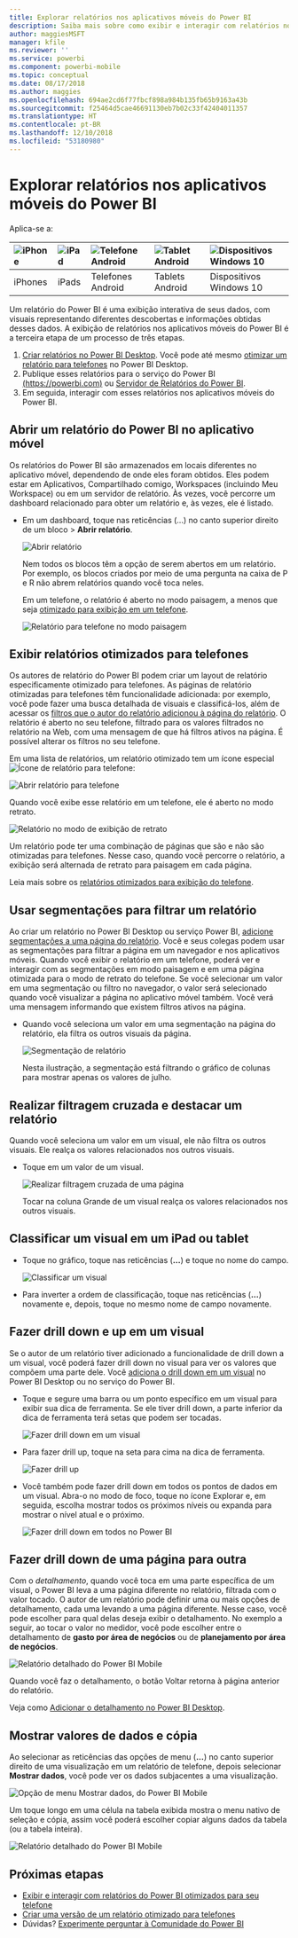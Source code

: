 ```yaml
---
title: Explorar relatórios nos aplicativos móveis do Power BI
description: Saiba mais sobre como exibir e interagir com relatórios nos aplicativos móveis do Power BI no telefone ou tablet. Você cria relatórios no serviço do Power BI ou Power BI Desktop e interage com eles nos aplicativos móveis.
author: maggiesMSFT
manager: kfile
ms.reviewer: ''
ms.service: powerbi
ms.component: powerbi-mobile
ms.topic: conceptual
ms.date: 08/17/2018
ms.author: maggies
ms.openlocfilehash: 694ae2cd6f77fbcf898a984b135fb65b9163a43b
ms.sourcegitcommit: f25464d5cae46691130eb7b02c33f42404011357
ms.translationtype: HT
ms.contentlocale: pt-BR
ms.lasthandoff: 12/10/2018
ms.locfileid: "53180980"
---
```

# <a name="explore-reports-in-the-power-bi-mobile-apps"></a>Explorar relatórios nos aplicativos móveis do Power BI
Aplica-se a:

| ![iPhone](././media/mobile-reports-in-the-mobile-apps/ios-logo-40-px.png) | ![iPad](././media/mobile-reports-in-the-mobile-apps/ios-logo-40-px.png) | ![Telefone Android](././media/mobile-reports-in-the-mobile-apps/android-logo-40-px.png) | ![Tablet Android](././media/mobile-reports-in-the-mobile-apps/android-logo-40-px.png) | ![Dispositivos Windows 10](./media/mobile-reports-in-the-mobile-apps/win-10-logo-40-px.png) |
|:--- |:--- |:--- |:--- |:--- |
| iPhones |iPads |Telefones Android |Tablets Android |Dispositivos Windows 10 |

Um relatório do Power BI é uma exibição interativa de seus dados, com visuais representando diferentes descobertas e informações obtidas desses dados. A exibição de relatórios nos aplicativos móveis do Power BI é a terceira etapa de um processo de três etapas.

1. [Criar relatórios no Power BI Desktop](../../desktop-report-view.md). Você pode até mesmo [otimizar um relatório para telefones](mobile-apps-view-phone-report.md) no Power BI Desktop. 
2. Publique esses relatórios para o serviço do Power BI [(https://powerbi.com)](https://powerbi.com) ou [Servidor de Relatórios do Power BI](../../report-server/get-started.md).  
3. Em seguida, interagir com esses relatórios nos aplicativos móveis do Power BI.

## <a name="open-a-power-bi-report-in-the-mobile-app"></a>Abrir um relatório do Power BI no aplicativo móvel
Os relatórios do Power BI são armazenados em locais diferentes no aplicativo móvel, dependendo de onde eles foram obtidos. Eles podem estar em Aplicativos, Compartilhado comigo, Workspaces (incluindo Meu Workspace) ou em um servidor de relatório. Às vezes, você percorre um dashboard relacionado para obter um relatório e, às vezes, ele é listado.

* Em um dashboard, toque nas reticências (...) no canto superior direito de um bloco > **Abrir relatório**.
  
  ![Abrir relatório](./media/mobile-reports-in-the-mobile-apps/power-bi-android-open-report-tile.png)
  
  Nem todos os blocos têm a opção de serem abertos em um relatório. Por exemplo, os blocos criados por meio de uma pergunta na caixa de P e R não abrem relatórios quando você toca neles. 
  
  Em um telefone, o relatório é aberto no modo paisagem, a menos que seja [otimizado para exibição em um telefone](mobile-reports-in-the-mobile-apps.md#view-reports-optimized-for-phones).
  
  ![Relatório para telefone no modo paisagem](./media/mobile-reports-in-the-mobile-apps/power-bi-iphone-report-landscape.png)

## <a name="view-reports-optimized-for-phones"></a>Exibir relatórios otimizados para telefones
Os autores de relatório do Power BI podem criar um layout de relatório especificamente otimizado para telefones. As páginas de relatório otimizadas para telefones têm funcionalidade adicionada: por exemplo, você pode fazer uma busca detalhada de visuais e classificá-los, além de acessar os [filtros que o autor do relatório adicionou à página do relatório](mobile-apps-view-phone-report.md#filter-the-report-page-on-a-phone). O relatório é aberto no seu telefone, filtrado para os valores filtrados no relatório na Web, com uma mensagem de que há filtros ativos na página. É possível alterar os filtros no seu telefone.

Em uma lista de relatórios, um relatório otimizado tem um ícone especial ![Ícone de relatório para telefone](./media/mobile-reports-in-the-mobile-apps/power-bi-phone-report-icon.png):

![Abrir relatório para telefone](./media/mobile-reports-in-the-mobile-apps/power-bi-android-phone-report.png)

Quando você exibe esse relatório em um telefone, ele é aberto no modo retrato.

![Relatório no modo de exibição de retrato](./media/mobile-reports-in-the-mobile-apps/07-power-bi-phone-report-portrait.png)

 Um relatório pode ter uma combinação de páginas que são e não são otimizadas para telefones. Nesse caso, quando você percorre o relatório, a exibição será alternada de retrato para paisagem em cada página.

Leia mais sobre os [relatórios otimizados para exibição do telefone](mobile-apps-view-phone-report.md).

## <a name="use-slicers-to-filter-a-report"></a>Usar segmentações para filtrar um relatório
Ao criar um relatório no Power BI Desktop ou serviço Power BI, [adicione segmentações a uma página do relatório](../../visuals/power-bi-visualization-slicers.md). Você e seus colegas podem usar as segmentações para filtrar a página em um navegador e nos aplicativos móveis. Quando você exibir o relatório em um telefone, poderá ver e interagir com as segmentações em modo paisagem e em uma página otimizada para o modo de retrato do telefone. Se você selecionar um valor em uma segmentação ou filtro no navegador, o valor será selecionado quando você visualizar a página no aplicativo móvel também. Você verá uma mensagem informando que existem filtros ativos na página.  

* Quando você seleciona um valor em uma segmentação na página do relatório, ela filtra os outros visuais da página.
  
  ![Segmentação de relatório](./media/mobile-reports-in-the-mobile-apps/power-bi-android-tablet-report-slicer.png)
  
  Nesta ilustração, a segmentação está filtrando o gráfico de colunas para mostrar apenas os valores de julho.

## <a name="cross-filter-and-highlight-a-report"></a>Realizar filtragem cruzada e destacar um relatório
Quando você seleciona um valor em um visual, ele não filtra os outros visuais. Ele realça os valores relacionados nos outros visuais.

* Toque em um valor de um visual.
  
  ![Realizar filtragem cruzada de uma página](./media/mobile-reports-in-the-mobile-apps/power-bi-android-tablet-report-highlight.png)
  
  Tocar na coluna Grande de um visual realça os valores relacionados nos outros visuais. 

## <a name="sort-a-visual-on-an-ipad-or-a-tablet"></a>Classificar um visual em um iPad ou tablet
* Toque no gráfico, toque nas reticências (**...**) e toque no nome do campo.
  
   ![Classificar um visual](./media/mobile-reports-in-the-mobile-apps/power-bi-android-tablet-report-sort.png)
* Para inverter a ordem de classificação, toque nas reticências (**...**) novamente e, depois, toque no mesmo nome de campo novamente.

## <a name="drill-down-and-up-in-a-visual"></a>Fazer drill down e up em um visual
Se o autor de um relatório tiver adicionado a funcionalidade de drill down a um visual, você poderá fazer drill down no visual para ver os valores que compõem uma parte dele. Você [adiciona o drill down em um visual](../end-user-drill.md) no Power BI Desktop ou no serviço do Power BI. 

* Toque e segure uma barra ou um ponto específico em um visual para exibir sua dica de ferramenta. Se ele tiver drill down, a parte inferior da dica de ferramenta terá setas que podem ser tocadas. 
  
  ![Fazer drill down em um visual](./media/mobile-reports-in-the-mobile-apps/power-bi-mobile-drill-down-tooltip.png)

* Para fazer drill up, toque na seta para cima na dica de ferramenta.
  
  ![Fazer drill up](./media/mobile-reports-in-the-mobile-apps/power-bi-mobile-drill-up-tooltip.png)

* Você também pode fazer drill down em todos os pontos de dados em um visual. Abra-o no modo de foco, toque no ícone Explorar e, em seguida, escolha mostrar todos os próximos níveis ou expanda para mostrar o nível atual e o próximo.

   ![Fazer drill down em todos no Power BI](./media/mobile-reports-in-the-mobile-apps/power-bi-drill-down-all.png)

## <a name="drill-through-from-one-page-to-another"></a>Fazer drill down de uma página para outra

Com o *detalhamento*, quando você toca em uma parte específica de um visual, o Power BI leva a uma página diferente no relatório, filtrada com o valor tocado. O autor de um relatório pode definir uma ou mais opções de detalhamento, cada uma levando a uma página diferente. Nesse caso, você pode escolher para qual delas deseja exibir o detalhamento. No exemplo a seguir, ao tocar o valor no medidor, você pode escolher entre o detalhamento de **gasto por área de negócios** ou de **planejamento por área de negócios**.

![Relatório detalhado do Power BI Mobile](./media/mobile-reports-in-the-mobile-apps/power-bi-mobile-drill-through-it-spent-report.png)

Quando você faz o detalhamento, o botão Voltar retorna à página anterior do relatório.

Veja como [Adicionar o detalhamento no Power BI Desktop](../../desktop-drillthrough.md).

## <a name="show-data-and-copy-values"></a>Mostrar valores de dados e cópia

Ao selecionar as reticências das opções de menu (**...**) no canto superior direito de uma visualização em um relatório de telefone, depois selecionar **Mostrar dados**, você pode ver os dados subjacentes a uma visualização.

![Opção de menu Mostrar dados, do Power BI Mobile](./media/mobile-reports-in-the-mobile-apps/copy-data-visual.png)

Um toque longo em uma célula na tabela exibida mostra o menu nativo de seleção e cópia, assim você poderá escolher copiar alguns dados da tabela (ou a tabela inteira).

![Relatório detalhado do Power BI Mobile](./media/mobile-reports-in-the-mobile-apps/copy-data-table.png)

## <a name="next-steps"></a>Próximas etapas
* [Exibir e interagir com relatórios do Power BI otimizados para seu telefone](mobile-apps-view-phone-report.md)
* [Criar uma versão de um relatório otimizado para telefones](../../desktop-create-phone-report.md)
* Dúvidas? [Experimente perguntar à Comunidade do Power BI](http://community.powerbi.com/)

